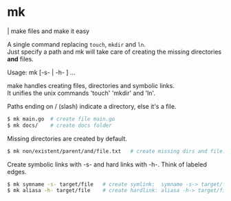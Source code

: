 # mk
| make files and make it easy

A single command replacing `touch`, `mkdir` and `ln`. \
Just specify a path and mk will take care of creating the missing directories **and** files. 

Usage:
       mk <path> [-s- <target> | -h- <target>] ...

make handles creating files, directories and symbolic links. \
It unifies the unix commands 'touch' 'mkdir' and 'ln'.

Paths ending on / (slash) indicate a directory, else it's a file.
```bash
$ mk main.go  # create file main.go
$ mk docs/	  # create docs folder	
```
Missing directories are created by default. 
```bash
$ mk non/existent/parent/and/file.txt   # create missing dirs and file.txt
```
Create symbolic links with -s- and hard links with -h-. Think of labeled edges.
```bash
$ mk symname -s- target/file   # create symlink:  symname -s-> target/file 
$ mk aliasa -h- target/file    # create hardlink: aliasa -h-> target/file
```